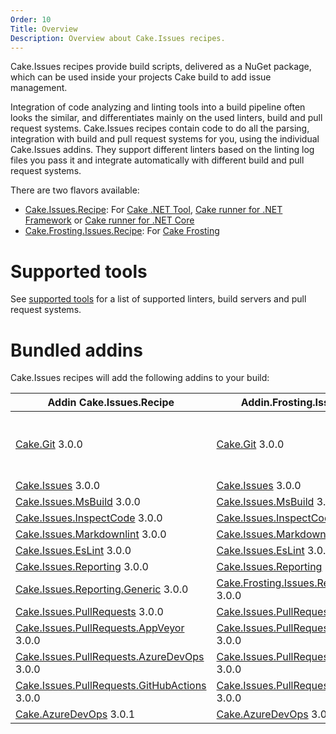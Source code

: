 ```yaml
---
Order: 10
Title: Overview
Description: Overview about Cake.Issues recipes.
---
```

Cake.Issues recipes provide build scripts, delivered as a NuGet package, which can be used inside your projects Cake build to add issue management.

Integration of code analyzing and linting tools into a build pipeline often looks the similar, and differentiates mainly on the used linters, build and pull request systems.
Cake.Issues recipes contain code to do all the parsing, integration with build and pull request systems for you, using the individual Cake.Issues addins.
They support different linters based on the linting log files you pass it and integrate automatically with different build and pull request systems.

There are two flavors available:

* [Cake.Issues.Recipe]: For [Cake .NET Tool], [Cake runner for .NET Framework] or [Cake runner for .NET Core]
* [Cake.Frosting.Issues.Recipe]: For [Cake Frosting]

# Supported tools

See [supported tools] for a list of supported linters, build servers and pull request systems.

# Bundled addins

Cake.Issues recipes will add the following addins to your build:

| Addin Cake.Issues.Recipe                       | Addin.Frosting.Issues.Recipe                   | Remarks |
|------------------------------------------------|------------------------------------------------|-|
| [Cake.Git] 3.0.0                               | [Cake.Git] 3.0.0                               | Only used if `RepositoryInfoProvider` type is set to `RepositoryInfoProviderType.CakeGit`. See [Git repository information configuration] for details. |
| [Cake.Issues] 3.0.0                            | [Cake.Issues] 3.0.0                            | |
| [Cake.Issues.MsBuild] 3.0.0                    | [Cake.Issues.MsBuild] 3.0.0                    | |
| [Cake.Issues.InspectCode] 3.0.0                | [Cake.Issues.InspectCode] 3.0.0                | |
| [Cake.Issues.Markdownlint] 3.0.0               | [Cake.Issues.Markdownlint] 3.0.0               | |
| [Cake.Issues.EsLint] 3.0.0                     | [Cake.Issues.EsLint] 3.0.0                     | |
| [Cake.Issues.Reporting] 3.0.0                  | [Cake.Issues.Reporting] 3.0.0                  | |
| [Cake.Issues.Reporting.Generic] 3.0.0          | [Cake.Frosting.Issues.Reporting.Generic] 3.0.0 | |
| [Cake.Issues.PullRequests] 3.0.0               | [Cake.Issues.PullRequests] 3.0.0               | |
| [Cake.Issues.PullRequests.AppVeyor] 3.0.0      | [Cake.Issues.PullRequests.AppVeyor] 3.0.0      | |
| [Cake.Issues.PullRequests.AzureDevOps] 3.0.0   | [Cake.Issues.PullRequests.AzureDevOps] 3.0.0   | |
| [Cake.Issues.PullRequests.GitHubActions] 3.0.0 | [Cake.Issues.PullRequests.GitHubActions] 3.0.0 | |
| [Cake.AzureDevOps] 3.0.1                       | [Cake.AzureDevOps] 3.0.1                       | |

[Cake.Issues.Recipe]: https://www.nuget.org/packages/Cake.Issues.Recipe
[Cake.Frosting.Issues.Recipe]: https://www.nuget.org/packages/Cake.Frosting.Issues.Recipe
[Cake .NET Tool]: https://cakebuild.net/docs/running-builds/runners/dotnet-tool
[Cake runner for .NET Framework]: https://cakebuild.net/docs/running-builds/runners/cake-runner-for-dotnet-framework
[Cake runner for .NET Core]: https://cakebuild.net/docs/running-builds/runners/cake-runner-for-dotnet-core
[Cake Frosting]: https://cakebuild.net/docs/running-builds/runners/cake-frosting
[supported tools]: supported-tools
[Git repository information configuration]: /docs/recipe/configuration#git-repository-information
[Cake.Git]: https://cakebuild.net/extensions/cake-git/
[Cake.Issues]: https://cakebuild.net/extensions/cake-issues/
[Cake.Issues.MsBuild]: https://cakebuild.net/extensions/cake-issues-msbuild/
[Cake.Issues.InspectCode]: https://cakebuild.net/extensions/cake-issues-inspectcode/
[Cake.Issues.Markdownlint]: https://cakebuild.net/extensions/cake-issues-markdownlint/
[Cake.Issues.EsLint]: https://cakebuild.net/extensions/cake-issues-eslint/
[Cake.Issues.Reporting]: https://cakebuild.net/extensions/cake-issues-reporting/
[Cake.Issues.Reporting.Generic]: https://cakebuild.net/extensions/cake-issues-reporting-generic/
[Cake.Frosting.Issues.Reporting.Generic]: https://cakebuild.net/extensions/cake-issues-reporting-generic/
[Cake.Issues.PullRequests]: https://cakebuild.net/extensions/cake-issues-pullrequests/
[Cake.Issues.PullRequests.AppVeyor]: https://cakebuild.net/extensions/cake-issues-pullrequests-appveyor/
[Cake.Issues.PullRequests.AzureDevOps]: https://cakebuild.net/extensions/cake-issues-pullrequests-azuredevops/
[Cake.Issues.PullRequests.GitHubActions]: https://cakebuild.net/extensions/cake-issues-pullrequests-githubactions/
[Cake.AzureDevOps]: https://cakebuild.net/extensions/cake-azuredevops/
